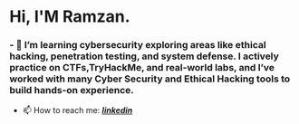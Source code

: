# Hi, I'M **Ramzan**.



### - 🔭 I’m learning cybersecurity exploring areas like ethical hacking, penetration testing, and system defense. I actively practice on CTFs,TryHackMe, and real-world labs, and I’ve worked with many Cyber Security and Ethical Hacking tools to build hands-on experience.

- 📫 How to reach me: [_**linkedin**_](https://www.linkedin.com/in/ramzankm92/)

